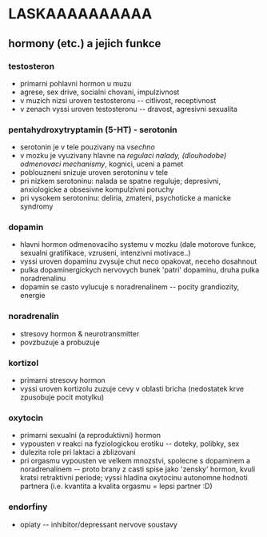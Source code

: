 # LASKAAAAAAAAAA

## hormony (etc.) a jejich funkce

### testosteron

* primarni pohlavni hormon u muzu
* agrese, sex drive, socialni chovani, impulzivnost
* v muzich nizsi uroven testosteronu -- citlivost, receptivnost
* v zenach vyssi uroven testosteronu -- dravost, agresivni sexualita

### pentahydroxytryptamin (5-HT) - serotonin

* serotonin je v tele pouzivany na *vsechno*
* v mozku je vyuzivany hlavne na *regulaci nalady, (dlouhodobe) odmenovaci
  mechanismy*, kognici, uceni a pamet
* poblouzneni snizuje uroven serotoninu v tele
* pri nizkem serotoninu: nalada se spatne reguluje; depresivni, anxiologicke a
  obsesivne kompulzivni poruchy
* pri vysokem serotoninu: deliria, zmateni, psychoticke a manicke syndromy

### dopamin

* hlavni hormon odmenovaciho systemu v mozku (dale motorove funkce, sexualni
  gratifikace, vzruseni, intenzivni motivace..)
* vyssi uroven dopaminu zvysuje chut neco opakovat, neceho dosahnout
* pulka dopaminergickych nervovych bunek 'patri' dopaminu, druha pulka
  noradrenalinu
* dopamin se casto vylucuje s noradrenalinem -- pocity grandiozity, energie

### noradrenalin

* stresovy hormon & neurotransmitter
* povzbuzuje a probuzuje

### kortizol

* primarni stresovy hormon
* vyssi uroven kortizolu zuzuje cevy v oblasti bricha (nedostatek krve zpusobuje
  pocit motylku)

### oxytocin

* primarni sexualni (a reproduktivni) hormon
* vypousten v reakci na fyziologickou erotiku -- doteky, polibky, sex
* dulezita role pri laktaci a zblizovani
* pri orgasmu vypousten ve velkem mnozstvi, spolecne s dopaminem a
  noradrenalinem -- proto brany z casti spise jako 'zensky' hormon, kvuli
  kratsi retraktivni periode; vyssi hladina oxytocinu autonomne hodnoti
  partnera (i.e. kvantita a kvalita orgasmu = lepsi partner :D)

### endorfiny

* opiaty -- inhibitor/depressant nervove soustavy

